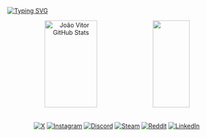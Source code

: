 [![Typing SVG](https://readme-typing-svg.herokuapp.com/?color=423A5E&size=35&center=true&vCenter=true&width=1000&lines=Hey+there!+I'm+João+Vitor+👋;Dev+student+at+IFSC+💻;Welcome+to+my+GitHub!+😎)](https://git.io/typing-svg)

<div align="center">
  
  <img width="49%" height="200px" src="https://github-readme-stats.vercel.app/api?username=jvitorcsm&show_icons=true&count_private=true&hide_border=true&title_color=6474B9&icon_color=6474B9&text_color=937CD5&bg_color=0a0c10&include_all_commits=true&theme=transparent" alt="João Vitor GitHub Stats"/>
  
  <img width="41%" height="200px" src="https://github-readme-stats.vercel.app/api/top-langs/?username=jvitorcsm&layout=compact&hide_border=true&title_color=6474B9&text_color=937CD5&bg_color=0a0c10&theme=transparent" />

</div>

<div align="center">
  
<br/>

[![X](https://img.shields.io/badge/Twitter-black?style=flat-square&logo=x)](https://x.com/jvitorcsm)
[![Instagram](https://img.shields.io/badge/Instagram-black?style=flat-square&logo=instagram)](https://instagram.com/jvitorcsm)
[![Discord](https://img.shields.io/badge/Discord-black?style=flat-square&logo=discord)](https://discord.com/users/1085739484118777967)
[![Steam](https://img.shields.io/badge/Steam-black?style=flat-square&logo=steam)](https://steamcommunity.com/profiles/76561199196554349)
[![Reddit](https://img.shields.io/badge/Reddit-black?style=flat-square&logo=reddit)](https://www.reddit.com/user/jvitorcsm)
[![LinkedIn](https://img.shields.io/badge/LinkedIn-black?style=flat-square&logo=linkedIn&logoColor=0073B1)](https://linkedin.com/in/jvitorcsm)

</div>

